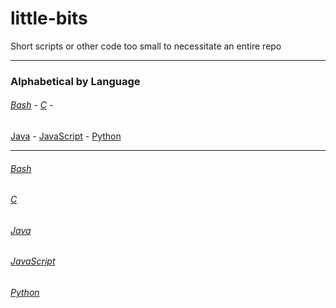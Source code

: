 # little-bits
Short scripts or other code too small to necessitate an entire repo

---

### Alphabetical by Language ###
######  [Bash](https://github.com/Xandeus/little-bits#bash) - [C](https://github.com/Xandeus/little-bits#c) -
[Java](https://github.com/Xandeus/little-bits#java) - [JavaScript](https://github.com/Xandeus/little-bits#javascript) -
[Python](https://github.com/Xandeus/little-bits#python)

---

###### [Bash](https://github.com/Xandeus/tree/master/bash)

###### [C](https://github.com/Xandeus/tree/master/C)

###### [Java](https://github.com/Xandeus/tree/master/java)

###### [JavaScript](https://github.com/Xandeus/tree/master/javascript)

###### [Python](https://github.com/Xandeus/tree/master/python)


